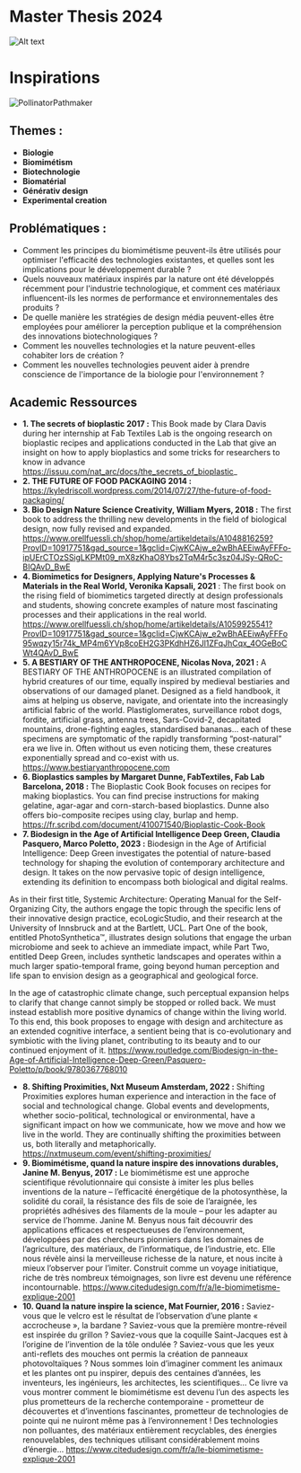 
# Master Thesis 2024

![Alt text](Mindmap-1.png)

# Inspirations 
![PollinatorPathmaker](INSPIRATION/2024-03-28/PollinatorPathmaker.png)

## Themes :


 - **Biologie** 
 - **Biomimétism** 
 - **Biotechnologie** 
 - **Biomatérial** 
 - **Générativ design** 
 - **Experimental creation**

## Problématiques :

 - Comment les principes du biomimétisme peuvent-ils être utilisés pour optimiser l'efficacité des technologies existantes, et quelles sont les implications pour le développement durable ?
 - Quels nouveaux matériaux inspirés par la nature ont été développés récemment pour l'industrie technologique, et comment ces matériaux influencent-ils les normes de performance et environnementales des produits ?
 - De quelle manière les stratégies de design média peuvent-elles être employées pour améliorer la perception publique et la compréhension des innovations biotechnologiques ?
 - Comment les nouvelles technologies et la nature peuvent-elles cohabiter lors de création ?
 - Comment les nouvelles technologies peuvent aider à prendre conscience de l'importance de la biologie pour l'environnement ?

 ## Academic Ressources
 - **1. The secrets of bioplastic 2017 :** This Book made by Clara Davis during her internship at Fab Textiles Lab is the ongoing research on bioplastic recipes and applications conducted in the Lab that give an insight on how to apply bioplastics and some tricks for researchers to know in advance https://issuu.com/nat_arc/docs/the_secrets_of_bioplastic_
 - **2. THE FUTURE OF FOOD PACKAGING 2014 :** https://kyledriscoll.wordpress.com/2014/07/27/the-future-of-food-packaging/
 - **3. Bio Design Nature Science Creativity, William Myers, 2018 :** The first book to address the thrilling new developments in the field of biological design, now fully revised and expanded. https://www.orellfuessli.ch/shop/home/artikeldetails/A1048816259?ProvID=10917751&gad_source=1&gclid=CjwKCAjw_e2wBhAEEiwAyFFFo-ipUErCTOzSSigLKPMt09_mX8zKhaO8Ybs2TqM4r5c3sz04JSy-QRoC-BIQAvD_BwE
- **4. Biomimetics for Designers, Applying Nature's Processes & Materials in the Real World, Veronika Kapsali, 2021** : The first book on the rising field of biomimetics targeted directly at design professionals and students, showing concrete examples of nature most fascinating processes and their applications in the real world. https://www.orellfuessli.ch/shop/home/artikeldetails/A1059925541?ProvID=10917751&gad_source=1&gclid=CjwKCAjw_e2wBhAEEiwAyFFFo95wqzy15r74k_MP4m6YVp8coEH2G3PKdhHZ6Jl1ZFqJhCqx_4OGeBoCWt4QAvD_BwE
- **5. A BESTIARY OF THE ANTHROPOCENE, Nicolas Nova, 2021 :** A BESTIARY OF THE ANTHROPOCENE is an illustrated compilation of hybrid creatures of our time, equally inspired by medieval bestiaries and observations of our damaged planet. Designed as a field handbook, it aims at helping us observe, navigate, and orientate into the increasingly artificial fabric of the world. Plastiglomerates, surveillance robot dogs, fordite, artificial grass, antenna trees, Sars-Covid-2, decapitated mountains, drone-fighting eagles, standardised bananas… each of these specimens are symptomatic of the rapidly transforming “post-natural” era we live in. Often without us even noticing them, these creatures exponentially spread and co-exist with us. https://www.bestiaryanthropocene.com
- **6. Bioplastics samples by Margaret Dunne, FabTextiles, Fab Lab Barcelona, 2018 :** The Bioplastic Cook Book focuses on recipes for making bioplastics. You can find precise instructions for making gelatine, agar-agar and corn-starch-based bioplastics. Dunne also offers bio-composite recipes using clay, burlap and hemp.
https://fr.scribd.com/document/410071540/Bioplastic-Cook-Book
- **7. Biodesign in the Age of Artificial Intelligence Deep Green, Claudia Pasquero, Marco Poletto, 2023 :** Biodesign in the Age of Artificial Intelligence: Deep Green investigates the potential of nature-based technology for shaping the evolution of contemporary architecture and design. It takes on the now pervasive topic of design intelligence, extending its definition to encompass both biological and digital realms.

As in their first title, Systemic Architecture: Operating Manual for the Self-Organizing City, the authors engage the topic through the specific lens of their innovative design practice, ecoLogicStudio, and their research at the University of Innsbruck and at the Bartlett, UCL. Part One of the book, entitled PhotoSynthetica™, illustrates design solutions that engage the urban microbiome and seek to achieve an immediate impact, while Part Two, entitled Deep Green, includes synthetic landscapes and operates within a much larger spatio-temporal frame, going beyond human perception and life span to envision design as a geographical and geological force.

In the age of catastrophic climate change, such perceptual expansion helps to clarify that change cannot simply be stopped or rolled back. We must instead establish more positive dynamics of change within the living world. To this end, this book proposes to engage with design and architecture as an extended cognitive interface, a sentient being that is co-evolutionary and symbiotic with the living planet, contributing to its beauty and to our continued enjoyment of it. https://www.routledge.com/Biodesign-in-the-Age-of-Artificial-Intelligence-Deep-Green/Pasquero-Poletto/p/book/9780367768010
- **8. Shifting Proximities, Nxt Museum Amsterdam, 2022 :** Shifting Proximities explores human experience and interaction in the face of social and technological change. Global events and developments, whether socio-political, technological or environmental, have a significant impact on how we communicate, how we move and how we live in the world. They are continually shifting the proximities between us, both literally and metaphorically. https://nxtmuseum.com/event/shifting-proximities/
- **9. Biomimétisme, quand la nature inspire des innovations durables, Janine M. Benyus, 2017 :** Le biomimétisme est une approche scientifique révolutionnaire qui consiste à imiter les plus belles inventions de la nature – l’efficacité énergétique de la photosynthèse, la solidité du corail, la résistance des fils de soie de l’araignée, les propriétés adhésives des filaments de la moule – pour les adapter au service de l’homme. Janine M. Benyus nous fait découvrir des applications efficaces et respectueuses de l’environnement, développées par des chercheurs pionniers dans les domaines de l’agriculture, des matériaux, de l’informatique, de l’industrie, etc. Elle nous révèle ainsi la merveilleuse richesse de la nature, et nous incite à mieux l’observer pour l’imiter. Construit comme un voyage initiatique, riche de très nombreux témoignages, son livre est devenu une référence incontournable. https://www.citedudesign.com/fr/a/le-biomimetisme-explique-2001
- **10. Quand la nature inspire la science, Mat Fournier, 2016 :** Saviez-vous que le velcro est le résultat de l’observation d’une plante « accrocheuse », la bardane ? Saviez-vous que la première montre-réveil est inspirée du grillon ? Saviez-vous que la coquille Saint-Jacques est à l’origine de l’invention de la tôle ondulée ? Saviez-vous que les yeux anti-reflets des mouches ont permis la création de panneaux photovoltaïques ? Nous sommes loin d’imaginer comment les animaux et les plantes ont pu inspirer, depuis des centaines d’années, les inventeurs, les ingénieurs, les architectes, les scientifiques… Ce livre va vous montrer comment le biomimétisme est devenu l’un des aspects les plus prometteurs de la recherche contemporaine - prometteur de découvertes et d’inventions fascinantes, prometteur de technologies de pointe qui ne nuiront même pas à l’environnement ! Des technologies non polluantes, des matériaux entièrement recyclables, des énergies renouvelables, des techniques utilisant considérablement moins d’énergie… https://www.citedudesign.com/fr/a/le-biomimetisme-explique-2001

